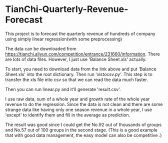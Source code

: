 # TianChi-Quarterly-Revenue-Forecast
This project is to forecast the quarterly revenue of hundreds of company using simply linear regression(with some preprocessing)

The data can be downloaded from https://tianchi.aliyun.com/competition/entrance/231660/information. There are lots of data files. However, I just use 'Balance Sheet.xls' actually.

To start, you need to download data from the link above and put 'Balance Sheet.xls' into the root dictionary. Then run 'xlstocsv.py'. This step is to transfer the xls file into csv so that we can read the data much faster.

Then you can run linear.py and it'll generate 'result.csv'.

I use raw data, sum of a whole year and growth rate of the whole year revenue to do the regression. Since the data is not clean and there are some strange data like having only one season revenue in a whole year, I use 'except' to identify them and fill in the average as prediction.

The result was good since I could get the No.92 out of thousands of groups and No.57 out of 100 groups in the second stage. (This is a good example that with good data management, the easy model can also be competitive .)
